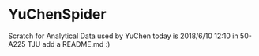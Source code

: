 # YuChenSpider
Scratch for Analytical Data used by YuChen
today is 2018/6/10 12:10 in 50-A225 TJU
add a README.md :)
